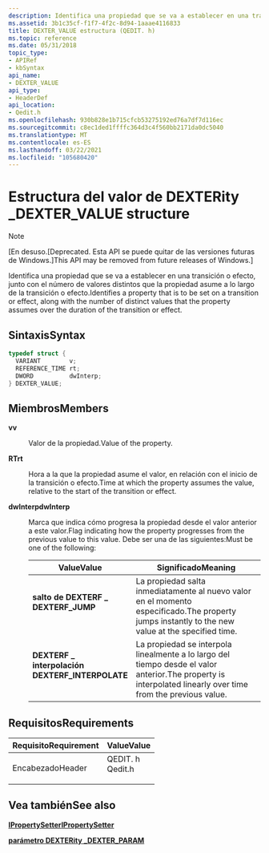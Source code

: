 ```yaml
---
description: Identifica una propiedad que se va a establecer en una transición o efecto, junto con el número de valores distintos que la propiedad asume a lo largo de la transición o efecto.
ms.assetid: 3b1c35cf-f1f7-4f2c-8d94-1aaae4116833
title: DEXTER_VALUE estructura (QEDIT. h)
ms.topic: reference
ms.date: 05/31/2018
topic_type:
- APIRef
- kbSyntax
api_name:
- DEXTER_VALUE
api_type:
- HeaderDef
api_location:
- Qedit.h
ms.openlocfilehash: 930b828e1b715cfcb53275192ed76a7df7d116ec
ms.sourcegitcommit: c8ec1ded1ffffc364d3c4f560bb2171da0dc5040
ms.translationtype: MT
ms.contentlocale: es-ES
ms.lasthandoff: 03/22/2021
ms.locfileid: "105680420"
---
```

# <a name="dexter_value-structure"></a><span data-ttu-id="bb506-103">Estructura del valor de DEXTERity \_</span><span class="sxs-lookup"><span data-stu-id="bb506-103">DEXTER\_VALUE structure</span></span>

> [!Note]  
> <span data-ttu-id="bb506-104">\[En desuso.</span><span class="sxs-lookup"><span data-stu-id="bb506-104">\[Deprecated.</span></span> <span data-ttu-id="bb506-105">Esta API se puede quitar de las versiones futuras de Windows.\]</span><span class="sxs-lookup"><span data-stu-id="bb506-105">This API may be removed from future releases of Windows.\]</span></span>

 

<span data-ttu-id="bb506-106">Identifica una propiedad que se va a establecer en una transición o efecto, junto con el número de valores distintos que la propiedad asume a lo largo de la transición o efecto.</span><span class="sxs-lookup"><span data-stu-id="bb506-106">Identifies a property that is to be set on a transition or effect, along with the number of distinct values that the property assumes over the duration of the transition or effect.</span></span>

## <a name="syntax"></a><span data-ttu-id="bb506-107">Sintaxis</span><span class="sxs-lookup"><span data-stu-id="bb506-107">Syntax</span></span>


```C++
typedef struct {
  VARIANT        v;
  REFERENCE_TIME rt;
  DWORD          dwInterp;
} DEXTER_VALUE;
```



## <a name="members"></a><span data-ttu-id="bb506-108">Miembros</span><span class="sxs-lookup"><span data-stu-id="bb506-108">Members</span></span>

<dl> <dt>

<span data-ttu-id="bb506-109">**v**</span><span class="sxs-lookup"><span data-stu-id="bb506-109">**v**</span></span>
</dt> <dd>

<span data-ttu-id="bb506-110">Valor de la propiedad.</span><span class="sxs-lookup"><span data-stu-id="bb506-110">Value of the property.</span></span>

</dd> <dt>

<span data-ttu-id="bb506-111">**RT**</span><span class="sxs-lookup"><span data-stu-id="bb506-111">**rt**</span></span>
</dt> <dd>

<span data-ttu-id="bb506-112">Hora a la que la propiedad asume el valor, en relación con el inicio de la transición o efecto.</span><span class="sxs-lookup"><span data-stu-id="bb506-112">Time at which the property assumes the value, relative to the start of the transition or effect.</span></span>

</dd> <dt>

<span data-ttu-id="bb506-113">**dwInterp**</span><span class="sxs-lookup"><span data-stu-id="bb506-113">**dwInterp**</span></span>
</dt> <dd>

<span data-ttu-id="bb506-114">Marca que indica cómo progresa la propiedad desde el valor anterior a este valor.</span><span class="sxs-lookup"><span data-stu-id="bb506-114">Flag indicating how the property progresses from the previous value to this value.</span></span> <span data-ttu-id="bb506-115">Debe ser una de las siguientes:</span><span class="sxs-lookup"><span data-stu-id="bb506-115">Must be one of the following:</span></span>



| <span data-ttu-id="bb506-116">Value</span><span class="sxs-lookup"><span data-stu-id="bb506-116">Value</span></span>                                                                                                                                                                           | <span data-ttu-id="bb506-117">Significado</span><span class="sxs-lookup"><span data-stu-id="bb506-117">Meaning</span></span>                                                                             |
|---------------------------------------------------------------------------------------------------------------------------------------------------------------------------------|-------------------------------------------------------------------------------------|
| <span id="DEXTERF_JUMP"></span><span id="dexterf_jump"></span><dl> <span data-ttu-id="bb506-118"><dt>**salto de DEXTERF \_**</dt></span><span class="sxs-lookup"><span data-stu-id="bb506-118"><dt>**DEXTERF\_JUMP**</dt></span></span> </dl>                      | <span data-ttu-id="bb506-119">La propiedad salta inmediatamente al nuevo valor en el momento especificado.</span><span class="sxs-lookup"><span data-stu-id="bb506-119">The property jumps instantly to the new value at the specified time.</span></span><br/>     |
| <span id="DEXTERF_INTERPOLATE"></span><span id="dexterf_interpolate"></span><dl> <span data-ttu-id="bb506-120"><dt>**DEXTERF \_ interpolación**</dt></span><span class="sxs-lookup"><span data-stu-id="bb506-120"><dt>**DEXTERF\_INTERPOLATE**</dt></span></span> </dl> | <span data-ttu-id="bb506-121">La propiedad se interpola linealmente a lo largo del tiempo desde el valor anterior.</span><span class="sxs-lookup"><span data-stu-id="bb506-121">The property is interpolated linearly over time from the previous value.</span></span><br/> |



 

</dd> </dl>

## <a name="requirements"></a><span data-ttu-id="bb506-122">Requisitos</span><span class="sxs-lookup"><span data-stu-id="bb506-122">Requirements</span></span>



| <span data-ttu-id="bb506-123">Requisito</span><span class="sxs-lookup"><span data-stu-id="bb506-123">Requirement</span></span> | <span data-ttu-id="bb506-124">Value</span><span class="sxs-lookup"><span data-stu-id="bb506-124">Value</span></span> |
|-------------------|------------------------------------------------------------------------------------|
| <span data-ttu-id="bb506-125">Encabezado</span><span class="sxs-lookup"><span data-stu-id="bb506-125">Header</span></span><br/> | <dl> <span data-ttu-id="bb506-126"><dt>QEDIT. h</dt></span><span class="sxs-lookup"><span data-stu-id="bb506-126"><dt>Qedit.h</dt></span></span> </dl> |



## <a name="see-also"></a><span data-ttu-id="bb506-127">Vea también</span><span class="sxs-lookup"><span data-stu-id="bb506-127">See also</span></span>

<dl> <dt>

[<span data-ttu-id="bb506-128">**IPropertySetter**</span><span class="sxs-lookup"><span data-stu-id="bb506-128">**IPropertySetter**</span></span>](ipropertysetter.md)
</dt> <dt>

[<span data-ttu-id="bb506-129">**parámetro DEXTERity \_**</span><span class="sxs-lookup"><span data-stu-id="bb506-129">**DEXTER\_PARAM**</span></span>](dexter-param.md)
</dt> </dl>

 

 




